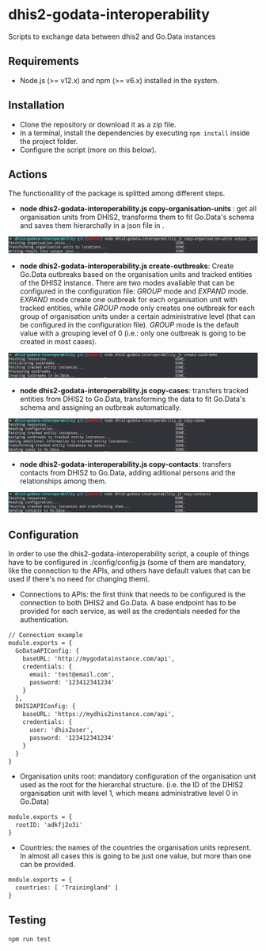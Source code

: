 
# dhis2-godata-interoperability
Scripts to exchange data between dhis2 and Go.Data instances

## Requirements

+ Node.js (>= v12.x) and npm (>= v6.x) installed in the system.

## Installation

+ Clone the repository or download it as a zip file.
+ In a terminal, install the dependencies by executing ```npm install``` inside the project folder.
+ Configure the script (more on this below).

## Actions

The functionallity of the package is splitted among different steps.

+ **node dhis2-godata-interoperability.js copy-organisation-units <dest>**: get all organisation units from DHIS2, transforms them to fit Go.Data's schema and saves them hierarchally in a json file in <dest>.

![Screenshot of copy-organisation-units log](./images/copy-org-units.png)

+ **node dhis2-godata-interoperability.js create-outbreaks**: Create Go.Data outbreaks based on the organisation units and tracked entities of the DHIS2 instance. There are two modes avaliable that can be configured in the configuration file: *GROUP* mode and *EXPAND* mode. *EXPAND* mode create one outbreak for each organisation unit with tracked entities, while *GROUP* mode only creates one outbreak for each group of organisation units under a certain administrative level (that can be configured in the configuration file). *GROUP* mode is the default value with a grouping level of 0 (i.e.: only one outbreak is going to be created in most cases).

![Screenshot of create-outbreaks log](./images/create-outbreaks.png)

+ **node dhis2-godata-interoperability.js copy-cases**: transfers tracked entities from DHIS2 to Go.Data, transforming the data to fit Go.Data's schema and assigning an outbreak automatically.

![Screenshot of copy-cases log](./images/copy-cases.png)

+ **node dhis2-godata-interoperability.js copy-contacts**: transfers contacts from DHIS2 to Go.Data, adding aditional persons and the relationships among them.

![Screenshot of copy-contacts log](./images/copy-contacts.png)

## Configuration

In order to use the dhis2-godata-interoperability script, a couple of things have to be configured in ./config/config.js (some of them are mandatory, like the connection to the APIs, and others have default values that can be used if there's no need for changing them).

+ Connections to APIs: the first think that needs to be configured is the connection to both DHIS2 and Go.Data. A base endpoint has to be provided for each service, as well as the credentials needed for the authentication.

```{js}
// Connection example
module.exports = {
  GoDataAPIConfig: {
    baseURL: 'http://mygodatainstance.com/api',
    credentials: {
      email: 'test@email.com',
      password: '123412341234'
    }
  },
  DHIS2APIConfig: {
    baseURL: 'https://mydhis2instance.com/api',
    credentials: {
      user: 'dhis2user',
      password: '123412341234'
    }
  }
}

```

+ Organisation units root: mandatory configuration of the organisation unit used as the root for the hierarchal structure. (i.e. the ID of the DHIS2 organisation unit with level 1, which means administrative level 0 in Go.Data)

```{js}
module.exports = {
  rootID: 'adkfj2o3i'
}
```

+ Countries: the names of the countries the organisation units represent. In almost all cases this is going to be just one value, but more than one can be provided.

```{js}
module.exports = {
  countries: [ 'Trainingland' ]
}
```
## Testing

```{bash}
npm run test
```
